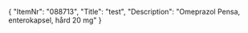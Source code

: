 {
  "ItemNr": "088713",
  "Title": "test",
  "Description": "Omeprazol Pensa, enterokapsel, hård 20 mg"
}